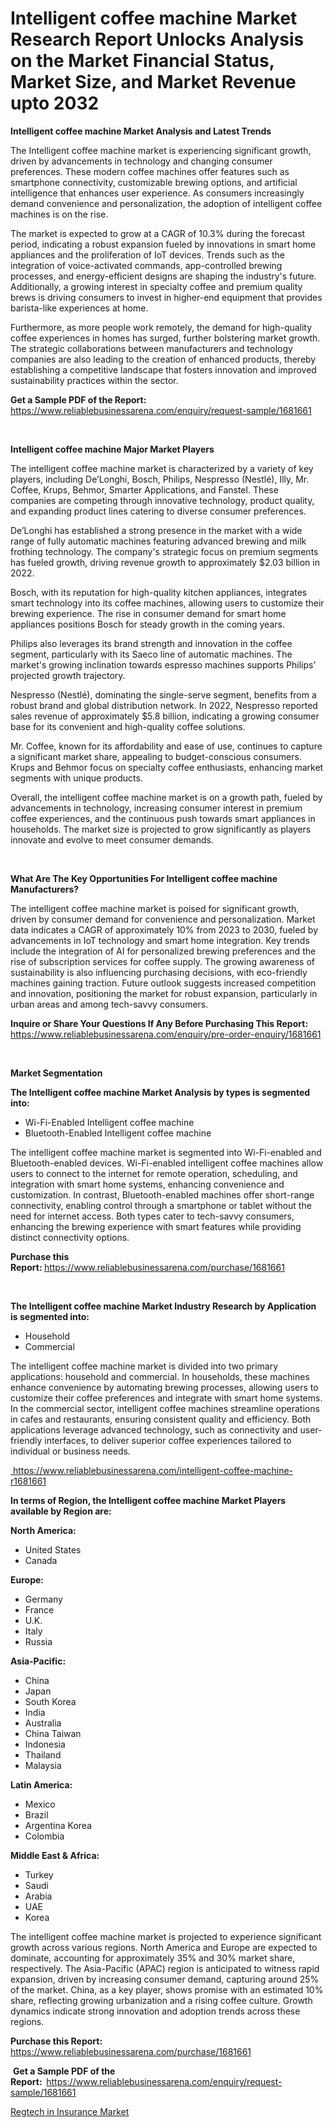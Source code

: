 <p><h1>Intelligent coffee machine Market Research Report Unlocks Analysis on the Market Financial Status, Market Size, and Market Revenue upto 2032</h1></p><p><strong>Intelligent coffee machine Market Analysis and Latest Trends</strong></p>
<p><p>The Intelligent coffee machine market is experiencing significant growth, driven by advancements in technology and changing consumer preferences. These modern coffee machines offer features such as smartphone connectivity, customizable brewing options, and artificial intelligence that enhances user experience. As consumers increasingly demand convenience and personalization, the adoption of intelligent coffee machines is on the rise.</p><p>The market is expected to grow at a CAGR of 10.3% during the forecast period, indicating a robust expansion fueled by innovations in smart home appliances and the proliferation of IoT devices. Trends such as the integration of voice-activated commands, app-controlled brewing processes, and energy-efficient designs are shaping the industry's future. Additionally, a growing interest in specialty coffee and premium quality brews is driving consumers to invest in higher-end equipment that provides barista-like experiences at home.</p><p>Furthermore, as more people work remotely, the demand for high-quality coffee experiences in homes has surged, further bolstering market growth. The strategic collaborations between manufacturers and technology companies are also leading to the creation of enhanced products, thereby establishing a competitive landscape that fosters innovation and improved sustainability practices within the sector.</p></p>
<p><strong>Get a Sample PDF of the Report:&nbsp;</strong> <a href="https://www.reliablebusinessarena.com/enquiry/request-sample/1681661?utm_campaign=2488&utm_medium=2&utm_source=Github&utm_content=ia&utm_term=24032025&utm_id=intelligent-coffee-machine">https://www.reliablebusinessarena.com/enquiry/request-sample/1681661</a></p>
<p>&nbsp;</p>
<p><strong>Intelligent coffee machine Major Market Players</strong></p>
<p><p>The intelligent coffee machine market is characterized by a variety of key players, including De’Longhi, Bosch, Philips, Nespresso (Nestlé), Illy, Mr. Coffee, Krups, Behmor, Smarter Applications, and Fanstel. These companies are competing through innovative technology, product quality, and expanding product lines catering to diverse consumer preferences.</p><p>De’Longhi has established a strong presence in the market with a wide range of fully automatic machines featuring advanced brewing and milk frothing technology. The company's strategic focus on premium segments has fueled growth, driving revenue growth to approximately $2.03 billion in 2022. </p><p>Bosch, with its reputation for high-quality kitchen appliances, integrates smart technology into its coffee machines, allowing users to customize their brewing experience. The rise in consumer demand for smart home appliances positions Bosch for steady growth in the coming years.</p><p>Philips also leverages its brand strength and innovation in the coffee segment, particularly with its Saeco line of automatic machines. The market's growing inclination towards espresso machines supports Philips’ projected growth trajectory.</p><p>Nespresso (Nestlé), dominating the single-serve segment, benefits from a robust brand and global distribution network. In 2022, Nespresso reported sales revenue of approximately $5.8 billion, indicating a growing consumer base for its convenient and high-quality coffee solutions.</p><p>Mr. Coffee, known for its affordability and ease of use, continues to capture a significant market share, appealing to budget-conscious consumers. Krups and Behmor focus on specialty coffee enthusiasts, enhancing market segments with unique products.</p><p>Overall, the intelligent coffee machine market is on a growth path, fueled by advancements in technology, increasing consumer interest in premium coffee experiences, and the continuous push towards smart appliances in households. The market size is projected to grow significantly as players innovate and evolve to meet consumer demands.</p></p>
<p>&nbsp;</p>
<p><strong>What Are The Key Opportunities For Intelligent coffee machine Manufacturers?</strong></p>
<p><p>The intelligent coffee machine market is poised for significant growth, driven by consumer demand for convenience and personalization. Market data indicates a CAGR of approximately 10% from 2023 to 2030, fueled by advancements in IoT technology and smart home integration. Key trends include the integration of AI for personalized brewing preferences and the rise of subscription services for coffee supply. The growing awareness of sustainability is also influencing purchasing decisions, with eco-friendly machines gaining traction. Future outlook suggests increased competition and innovation, positioning the market for robust expansion, particularly in urban areas and among tech-savvy consumers.</p></p>
<p><strong>Inquire or Share Your Questions If Any Before Purchasing This Report:</strong> <a href="https://www.reliablebusinessarena.com/enquiry/pre-order-enquiry/1681661?utm_campaign=2488&utm_medium=2&utm_source=Github&utm_content=ia&utm_term=24032025&utm_id=intelligent-coffee-machine">https://www.reliablebusinessarena.com/enquiry/pre-order-enquiry/1681661</a></p>
<p>&nbsp;</p>
<p><strong>Market Segmentation</strong></p>
<p><strong>The Intelligent coffee machine Market Analysis by types is segmented into:</strong></p>
<p><ul><li>Wi-Fi-Enabled Intelligent coffee machine</li><li>Bluetooth-Enabled Intelligent coffee machine</li></ul></p>
<p><p>The intelligent coffee machine market is segmented into Wi-Fi-enabled and Bluetooth-enabled devices. Wi-Fi-enabled intelligent coffee machines allow users to connect to the internet for remote operation, scheduling, and integration with smart home systems, enhancing convenience and customization. In contrast, Bluetooth-enabled machines offer short-range connectivity, enabling control through a smartphone or tablet without the need for internet access. Both types cater to tech-savvy consumers, enhancing the brewing experience with smart features while providing distinct connectivity options.</p></p>
<p><strong>Purchase this Report:&nbsp;</strong><a href="https://www.reliablebusinessarena.com/purchase/1681661?utm_campaign=2488&utm_medium=2&utm_source=Github&utm_content=ia&utm_term=24032025&utm_id=intelligent-coffee-machine">https://www.reliablebusinessarena.com/purchase/1681661</a></p>
<p>&nbsp;</p>
<p><strong>The Intelligent coffee machine Market Industry Research by Application is segmented into:</strong></p>
<p><ul><li>Household</li><li>Commercial</li></ul></p>
<p><p>The intelligent coffee machine market is divided into two primary applications: household and commercial. In households, these machines enhance convenience by automating brewing processes, allowing users to customize their coffee preferences and integrate with smart home systems. In the commercial sector, intelligent coffee machines streamline operations in cafes and restaurants, ensuring consistent quality and efficiency. Both applications leverage advanced technology, such as connectivity and user-friendly interfaces, to deliver superior coffee experiences tailored to individual or business needs.</p></p>
<p><a href="https://www.reliablebusinessarena.com/intelligent-coffee-machine-r1681661?utm_campaign=2488&utm_medium=2&utm_source=Github&utm_content=ia&utm_term=24032025&utm_id=intelligent-coffee-machine">&nbsp;https://www.reliablebusinessarena.com/intelligent-coffee-machine-r1681661</a></p>
<p><strong>In terms of Region, the Intelligent coffee machine Market Players available by Region are:</strong></p>
<p>
    <p> <strong> North America: </strong>
        <ul>
            <li>United States</li>
            <li>Canada</li>
        </ul>
        </p> 
    <p> <strong> Europe: </strong>
        <ul>
            <li>Germany</li>
            <li>France</li>
            <li>U.K.</li>
            <li>Italy</li>
            <li>Russia</li>
        </ul>
        </p> 
    <p> <strong> Asia-Pacific: </strong>
        <ul>
            <li>China</li>
            <li>Japan</li>
            <li>South Korea</li>
            <li>India</li>
            <li>Australia</li>
            <li>China Taiwan</li>
            <li>Indonesia</li>
            <li>Thailand</li>
            <li>Malaysia</li>
        </ul>
        </p> 
    <p> <strong> Latin America: </strong>
        <ul>
            <li>Mexico</li>
            <li>Brazil</li>
            <li>Argentina Korea</li>
            <li>Colombia</li>
        </ul>
        </p> 
    <p> <strong> Middle East & Africa: </strong>
        <ul>
            <li>Turkey</li>
            <li>Saudi</li>
            <li>Arabia</li>
            <li>UAE</li>
            <li>Korea</li>
        </ul>
    </p>
    </p>
<p><p>The intelligent coffee machine market is projected to experience significant growth across various regions. North America and Europe are expected to dominate, accounting for approximately 35% and 30% market share, respectively. The Asia-Pacific (APAC) region is anticipated to witness rapid expansion, driven by increasing consumer demand, capturing around 25% of the market. China, as a key player, shows promise with an estimated 10% share, reflecting growing urbanization and a rising coffee culture. Growth dynamics indicate strong innovation and adoption trends across these regions.</p></p>
<p><strong>Purchase this Report: </strong><a href="https://www.reliablebusinessarena.com/purchase/1681661?utm_campaign=2488&utm_medium=2&utm_source=Github&utm_content=ia&utm_term=24032025&utm_id=intelligent-coffee-machine">https://www.reliablebusinessarena.com/purchase/1681661</a></p>
<p>&nbsp;<strong>Get a Sample PDF of the Report:&nbsp;&nbsp;</strong><a href="https://www.reliablebusinessarena.com/enquiry/request-sample/1681661?utm_campaign=2488&utm_medium=2&utm_source=Github&utm_content=ia&utm_term=24032025&utm_id=intelligent-coffee-machine">https://www.reliablebusinessarena.com/enquiry/request-sample/1681661</a></p>
<p><strong></strong></p>
<p><p><a href="https://github.com/sherikacas30/Market-Research-Report-List-1/blob/main/regtech-in-insurance-market.md?utm_campaign=2488&utm_medium=2&utm_source=Github&utm_content=ia&utm_term=24032025&utm_id=intelligent-coffee-machine">Regtech in Insurance Market</a></p></p>